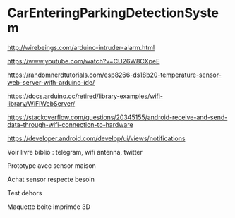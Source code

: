 # CarEnteringParkingDetectionSystem

http://wirebeings.com/arduino-intruder-alarm.html

https://www.youtube.com/watch?v=CU26W8CXpeE

https://randomnerdtutorials.com/esp8266-ds18b20-temperature-sensor-web-server-with-arduino-ide/

https://docs.arduino.cc/retired/library-examples/wifi-library/WiFiWebServer/

https://stackoverflow.com/questions/20345155/android-receive-and-send-data-through-wifi-connection-to-hardware

https://developer.android.com/develop/ui/views/notifications

Voir livre biblio : telegram, wifi antenna, twitter

Prototype avec sensor maison

Achat sensor respecte besoin

Test dehors

Maquette boite imprimée 3D
